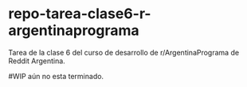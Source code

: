 # repo-tarea-clase6-r-argentinaprograma
Tarea de la clase 6 del curso de desarrollo de r/ArgentinaPrograma de Reddit Argentina.

#WIP aún no esta terminado.
